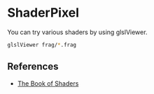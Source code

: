 # ShaderPixel

You can try various shaders by using glslViewer.

```bash
glslViewer frag/*.frag
```

## References
- [The Book of Shaders](https://thebookofshaders.com/)
